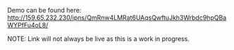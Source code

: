 Demo can be found here:
http://159.65.232.230/ipns/QmRnw4LMRat6UAqsQwftuJkh3Wrbdc9hpQBaWYPfFu4oL8/

NOTE: Link will not always be live as this is a work in progress.
